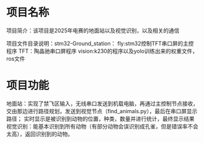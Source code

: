 # 项目名称
项目简介：该项目是2025年电赛的地面站以及视觉识别，以及相关的通信

项目文件目录说明：stm32-Ground_station：
                                  fly:stm32控制TFT串口屏的主控程序
                                  TFT：陶晶驰串口屏程序
                              vision:k230的程序以及yolo训练出来的权重文件，ros文件


# 项目功能
地面站：实现了禁飞区输入，无线串口发送到机载电脑，再通过主控制节点接收，交由那边进行路径规划，发送到视觉节点（find_animals.py），最后在串口屏显示路径；
        实时显示是被识别到动物的位置，种类，数量并进行统计，最终显示结果
视觉识别：能基本识别到所有动物（有部分动物会误识别成孔雀，但是错误率不会太高），返回识别到的动物。
                                
